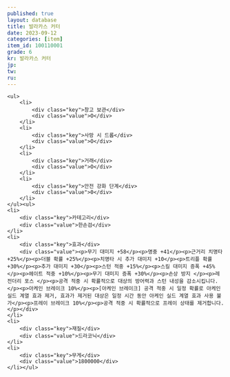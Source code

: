 ```yaml
---
published: true
layout: database
title: 발라카스 커터
date: 2023-09-12
categories: [item]
item_id: 100110001
grade: 6
kr: 발라카스 커터
jp: 
tw: 
ru: 
---
```


    <ul>
        <li>
            <div class="key">창고 보관</div>
            <div class="value">O</div>
        </li>
        <li>
            <div class="key">사망 시 드롭</div>
            <div class="value">O</div>
        </li>
        <li>
            <div class="key">거래</div>
            <div class="value">O</div>
        </li>
        <li>
            <div class="key">안전 강화 단계</div>
            <div class="value">0</div>
        </li>
    </ul><ul>
    <li>
        <div class="key">카테고리</div>
        <div class="value">한손검</div>
    </li>
    <li>
        <div class="key">효과</div>
        <div class="value"><p>무기 대미지 +58</p><p>명중 +41</p><p>근거리 치명타 +25%</p><p>더블 확률 +25%</p><p>치명타 시 추가 대미지 +10</p><p>트리플 확률 +30%</p><p>추가 대미지 +30</p><p>스턴 적중 +15%</p><p>스킬 대미지 증폭 +45%</p><p>헤이트 적중 +10%</p><p>무기 대미지 증폭 +30%</p><p>손상 방지 </p><p>레전더리 포스 </p><p>공격 적중 시 확률적으로 대상의 방어력과 스턴 내성을 감소시킵니다.</p><p>아케인 브레이크 10%</p><p>[아케인 브레이크] 공격 적중 시 일정 확률로 아케인 실드 계열 효과 제거, 효과가 제거된 대상은 일정 시간 동안 아케인 실드 계열 효과 사용 불가</p><p>프레이 브레이크 10%</p><p>공격 적중 시 확률적으로 프레이 상태를 제거합니다.</p></div>
    </li>
    <li>
        <div class="key">재질</div>
        <div class="value">드라코닉</div>
    </li>
    <li>
        <div class="key">무게</div>
        <div class="value">1800000</div>
    </li></ul>